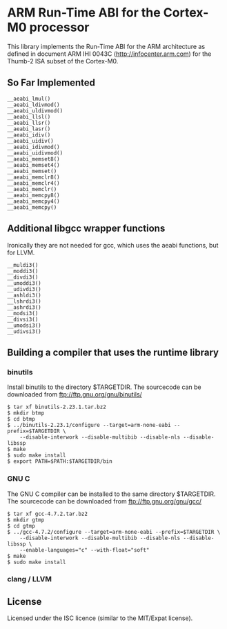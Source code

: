 ARM Run-Time ABI for the Cortex-M0 processor
============================================

This library implements the Run-Time ABI for the ARM architecture as defined
in document ARM IHI 0043C (http://infocenter.arm.com) for the Thumb-2 ISA
subset of the Cortex-M0.


So Far Implemented
------------------

~~~~
__aeabi_lmul()
__aeabi_ldivmod()
__aeabi_uldivmod()
__aeabi_llsl()
__aeabi_llsr()
__aeabi_lasr()
__aeabi_idiv()
__aeabi_uidiv()
__aeabi_idivmod()
__aeabi_uidivmod()
__aeabi_memset8()
__aeabi_memset4()
__aeabi_memset()
__aeabi_memclr8()
__aeabi_memclr4()
__aeabi_memclr()
__aeabi_memcpy8()
__aeabi_memcpy4()
__aeabi_memcpy()
~~~~


Additional libgcc wrapper functions
-----------------------------------
Ironically they are not needed for gcc, which uses the aeabi functions, but for
LLVM.

~~~~
__muldi3()
__moddi3()
__divdi3()
__umoddi3()
__udivdi3()
__ashldi3()
__lshrdi3()
__ashrdi3()
__modsi3()
__divsi3()
__umodsi3()
__udivsi3()
~~~~


Building a compiler that uses the runtime library
-------------------------------------------------

### binutils

Install binutils to the directory $TARGETDIR. The sourcecode can be downloaded
from ftp://ftp.gnu.org/gnu/binutils/

~~~~
$ tar xf binutils-2.23.1.tar.bz2
$ mkdir btmp
$ cd btmp
$ ../binutils-2.23.1/configure --target=arm-none-eabi --prefix=$TARGETDIR \
    --disable-interwork --disable-multibib --disable-nls --disable-libssp
$ make
$ sudo make install
$ export PATH=$PATH:$TARGETDIR/bin
~~~~

### GNU C

The GNU C compiler can be installed to the same directory $TARGETDIR. The
sourcecode can be downloaded from ftp://ftp.gnu.org/gnu/gcc/

~~~~
$ tar xf gcc-4.7.2.tar.bz2
$ mkdir gtmp
$ cd gtmp
$ ../gcc-4.7.2/configure --target=arm-none-eabi --prefix=$TARGETDIR \
    --disable-interwork --disable-multibib --disable-nls --disable-libssp \
    --enable-languages="c" --with-float="soft"
$ make
$ sudo make install
~~~~

### clang / LLVM


License
-------
Licensed under the ISC licence (similar to the MIT/Expat license).
